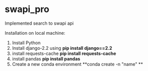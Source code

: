 # swapi_pro
Implemented search to swapi api

Installation on local machine:
  1. Install Python
  2. Install django-2.2 using **pip install django==2.2**
  3. install requests-cache  **pip install requests-cache**
  4. install pandas **pip install pandas**
  5. Create a new conda environment **conda create -n "name" **
